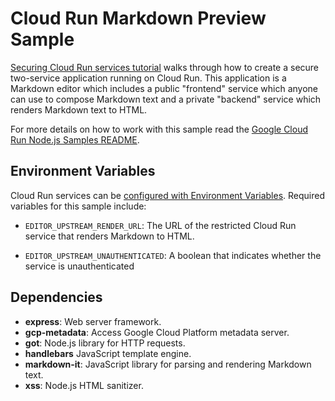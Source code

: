# Cloud Run Markdown Preview Sample

[Securing Cloud Run services tutorial](https://cloud.google.com/run/docs/tutorials/secure-services) walks through how to create a secure two-service application running on Cloud Run. This application is a Markdown editor which includes a public "frontend" service which anyone can use to compose Markdown text and a private "backend" service which renders Markdown text to HTML.

For more details on how to work with this sample read the [Google Cloud Run Node.js Samples README](https://github.com/GoogleCloudPlatform/nodejs-docs-samples/tree/master/run).

## Environment Variables

Cloud Run services can be [configured with Environment Variables](https://cloud.google.com/run/docs/configuring/environment-variables).
Required variables for this sample include:

* `EDITOR_UPSTREAM_RENDER_URL`: The URL of the restricted Cloud Run service that
  renders Markdown to HTML.

* `EDITOR_UPSTREAM_UNAUTHENTICATED`: A boolean that indicates whether the service is unauthenticated

## Dependencies

* **express**: Web server framework.
* **gcp-metadata**: Access Google Cloud Platform metadata server.
* **got**: Node.js library for HTTP requests.
* **handlebars** JavaScript template engine.
* **markdown-it**: JavaScript library for parsing and rendering Markdown text.
* **xss**: Node.js HTML sanitizer.